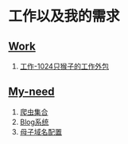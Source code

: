 # 工作以及我的需求

## [Work](https://github.com/Gaotianhe/Learninglist/labels/Work)

1. [工作-1024只猴子的工作外包](https://github.com/Gaotianhe/Learninglist/issues/19)

## [My-need](https://github.com/Gaotianhe/Learninglist/labels/My-need)

1. [爬虫集合](https://github.com/Gaotianhe/Learninglist/issues/22)
2. [Blog系统](https://github.com/Gaotianhe/Learninglist/issues/21)
3. [母子域名配置](https://github.com/Gaotianhe/Learninglist/issues/20)

